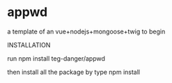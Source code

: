 # appwd

a template of an  vue+nodejs+mongoose+twig to begin

INSTALLATION

run npm install teg-danger/appwd

then install all the package by type npm install
